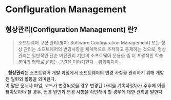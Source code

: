 # Configuration Management

## 형상관리(Configuration Management) 란?

> 소프트웨어 구성 관리(영어: Software Configuration Management) 또는 형상 관리는 소프트웨어의 변경사항을 체계적으로 추적하고 통제하는 것으로, 형상 관리는 일반적인 단순 버전관리 기반의 소프트웨어 운용을 좀 더 포괄적인 학술 분야의 형태로 넓히는 근간을 이야기한다.  -위키피디아-  

 &nbsp; <b>형상관리</b>는 소프트웨어 개발 과정에서 소프트웨어의 변경 사항을 관리하기 위해 개발된 일련의 활동을 의미한다.  
 이 말은 문서나 파일, 코드가 변경되었을 경우 변경된 내역을 기록하였다가 추후에 이를 찾아보아야 할 경우, 변경 원인과 변경 사항을 확인해야 할 경우에 대한 관리를 말한다.  
 
 



